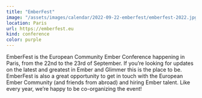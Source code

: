 ```yaml
---
title: "EmberFest"
image: "/assets/images/calendar/2022-09-22-emberfest/emberfest-2022.jpg"
location: Paris
url: https://emberfest.eu
kind: conference
color: purple
---
```


EmberFest is the European Community Ember Conference happening in Paris, from
the 22nd to the 23rd of September. If you’re looking for updates on the latest
and greatest in Ember and Glimmer this is the place to be. EmberFest is also a
great opportunity to get in touch with the European Ember Community (and friends
from abroad) and hiring Ember talent. Like every year, we’re happy to be
co-organizing the event!
